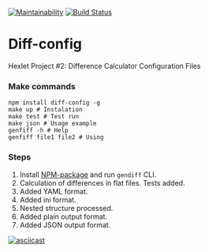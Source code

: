 [![Maintainability](https://api.codeclimate.com/v1/badges/6d6bb69f1c54fd065294/maintainability)](https://codeclimate.com/github/zhabinka/diff-calculator/maintainability) [![Build Status](https://travis-ci.org/zhabinka/diff-config.svg?branch=master)](https://travis-ci.org/zhabinka/diff-config)

# Diff-config

Hexlet Project #2: Difference Calculator Configuration Files

### Make commands

```
npm install diff-config -g
make up # Instalation
make test # Test run
make json # Usage example
genfiff -h # Help
genfiff file1 file2 # Using
```  

### Steps

1. Install [NPM-package](https://www.npmjs.com/package/diff-config) and run `gendiff` CLI.
2. Calculation of differences in flat files. Tests added.
3. Added YAML format.
4. Added ini format.
5. Nested structure processed.
6. Added plain output format.
7. Added JSON output format.

[![asciicast](https://asciinema.org/a/206435.png)](https://asciinema.org/a/206435)